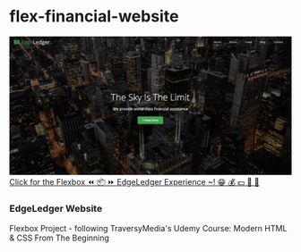 # flex-financial-website
[![Preview](img/preview.png)](https://jofolta.github.io/flex-financial-website/)
[Click for the Flexbox ⏪ 📦 ⏩ EdgeLedger Experience ~! 😁 💰 💵 💸 🤑](https://jofolta.github.io/flex-financial-website/)

### EdgeLedger Website
Flexbox Project - following TraversyMedia's Udemy Course: Modern HTML & CSS From The Beginning